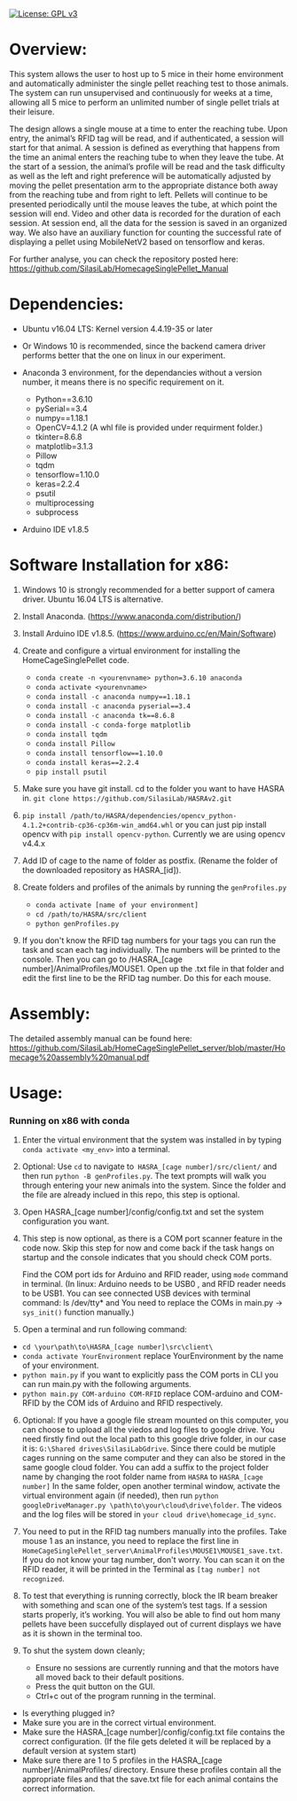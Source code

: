 [![License: GPL v3](https://img.shields.io/badge/License-GPLv3-blue.svg)](https://www.gnu.org/licenses/gpl-3.0)
# **Overview**:

This system allows the user to host up to 5 mice in their home environment and automatically administer the single pellet reaching test to those animals. The system can run unsupervised and continuously for weeks at a time, allowing all 5 mice to perform an unlimited number of single pellet trials at their leisure. 

The design allows a single mouse at a time to enter the reaching tube. Upon entry, the animal’s RFID tag will be read, and if authenticated, a session will start for that animal. A session is defined as everything that happens from the time an animal enters the reaching tube to when they leave the tube. At the start of a session, the animal’s profile will be read and the task difficulty as well as the left and right preference will be automatically adjusted by moving the pellet presentation arm to the appropriate distance both away from the reaching tube and from right to left. Pellets will continue to be presented periodically until the mouse leaves the tube, at which point the session will end. Video and other data is recorded for the duration of each session. At session end, all the data for the session is saved in an organized way. We also have an auxiliary function for counting the successful rate of displaying a pellet using MobileNetV2 based on tensorflow and keras.

For further analyse, you can check the repository posted here:
https://github.com/SilasiLab/HomecageSinglePellet_Manual





# **Dependencies:**
* Ubuntu v16.04 LTS: Kernel version 4.4.19-35 or later
* Or Windows 10 is recommended, since the backend camera driver performs better that the one on linux in our experiment.
* Anaconda 3 environment, for the dependancies without a version number, it means there is no specific requirement on it. 
	* Python==3.6.10
	* pySerial==3.4	
	* numpy==1.18.1
	* OpenCV=4.1.2 (A whl file is provided under requirment folder.)
	* tkinter=8.6.8
	* matplotlib=3.1.3
	* Pillow
	* tqdm
	* tensorflow=1.10.0
	* keras=2.2.4
	* psutil
	* multiprocessing
	* subprocess
	
* Arduino IDE v1.8.5

# **Software Installation for x86:**
1. Windows 10 is strongly recommended for a better support of camera driver. Ubuntu 16.04 LTS is alternative.
2. Install Anaconda. (https://www.anaconda.com/distribution/)
3. Install Arduino IDE v1.8.5. (https://www.arduino.cc/en/Main/Software)
	
4. Create and configure a virtual environment for installing the HomeCageSinglePellet code.
	- `conda create -n <yourenvname> python=3.6.10 anaconda`
	- `conda activate <yourenvname>`
	- `conda install -c anaconda numpy==1.18.1`
	- `conda install -c anaconda pyserial==3.4`
	- `conda install -c anaconda tk==8.6.8`
	- `conda install -c conda-forge matplotlib`
	- `conda install tqdm`
	- `conda install Pillow`
	- `conda install tensorflow==1.10.0`
	- `conda install keras==2.2.4`
	- `pip install psutil`
	

5. Make sure you have git install. cd to the folder you want to have HASRA in.
   `git clone https://github.com/SilasiLab/HASRAv2.git`
6. `pip install /path/to/HASRA/dependencies/opencv_python-4.1.2+contrib-cp36-cp36m-win_amd64.whl` or you can just pip install
   opencv with `pip install opencv-python`. Currently we are using opencv v4.4.x
7. Add ID of cage to the name of folder as postfix. (Rename the folder of the downloaded repository as HASRA_[id]).
8. Create folders and profiles of the animals by running the  `genProfiles.py `
	- `conda activate [name of your environment]`
	- `cd /path/to/HASRA/src/client`
	- `python genProfiles.py`
9. If you don't know the RFID tag numbers for your tags you can run the task and scan each tag individually.
   The numbers will be printed to the console. Then you can go to /HASRA_[cage number]/AnimalProfiles/MOUSE1.
   Open up the .txt file in that folder and edit the first line to be the RFID tag number. Do this for each mouse.

# **Assembly:**

The detailed assembly manual can be found here:
https://github.com/SilasiLab/HomeCageSinglePellet_server/blob/master/Homecage%20assembly%20manual.pdf


# **Usage**:
### **Running on x86 with conda**
1. Enter the virtual environment that the system was installed in by typing `conda activate <my_env>` into a terminal.

2. Optional: Use `cd` to navigate to` HASRA_[cage number]/src/client/` and then run `python -B genProfiles.py`. The text prompts will walk you through entering your new animals into the system. Since the folder and the file are already inclued in this repo, this step is optional.

3. Open HASRA_[cage number]/config/config.txt and set the system configuration you want.

4. This step is now optional, as there is a COM port scanner feature in the code now.
   Skip this step for now and come back if the task hangs on startup and the console
   indicates that you should check COM ports.
   
   Find the COM port ids for Arduino and RFID reader, using `mode` command in terminal.
   (In linux: Arduino needs to be USB0 , and RFID reader needs to be USB1. You can see connected USB devices with terminal command:
   ls /dev/tty* and You need to replace the COMs in main.py -> `sys_init()` function manually.) 
  
5. Open a terminal and run following command:
* `cd \your\path\to\HASRA_[cage number]\src\client\`
* `conda activate YourEnvironment` replace YourEnvironment by the name of your environment.
* `python main.py`
   if you want to explicitly pass the COM ports in CLI you can run main.py with the following arguments.
* `python main.py COM-arduino COM-RFID` replace COM-arduino and COM-RFID by the COM ids of Arduino and RFID respectively.


6. Optional: If you have a google file stream mounted on this computer, you can choose to upload all the viedos and log files to google drive. You need firstly find out the local path to this google drive folder, in our case it is: `G:\Shared drives\SilasiLabGdrive`.
Since there could be mutiple cages running on the same computer and they can also be stored in the same google cloud folder. You can add a suffix to the project folder name by changing the root folder name from `HASRA` to `HASRA_[cage number]` 
In the same folder, open another terminal window, activate the virtual environment again (if needed), then run `python googleDriveManager.py \path\to\your\cloud\drive\folder`.
The videos and the log files will be stored in `your cloud drive\homecage_id_sync`.

7. You need to put in the RFID tag numbers manually into the profiles. Take mouse 1 as an instance, you need to replace the first line in `HomeCageSinglePellet_server\AnimalProfiles\MOUSE1\MOUSE1_save.txt`. If you do not know your tag number, don't worry. You can scan it on the RFID reader, it will be printed in the Terminal as `[tag number] not recognized`.

8. To test that everything is running correctly, block the IR beam breaker with something
	and scan one of the system’s test tags. If a session starts properly, it’s working. You will also be able to find out hom many pellets have been succefully displayed out of current displays we have as it is shown in the terminal too. 

9. To shut the system down cleanly; 

	- Ensure no sessions are currently running and that the motors have all moved back to their default positions. 
	- Press the quit button on the GUI.
	- Ctrl+c out of the program running in the terminal.


* Is everything plugged in?
* Make sure you are in the correct virtual environment.
* Make sure the HASRA_[cage number]/config/config.txt file contains the correct configuration. (If the file gets deleted it will be replaced by a default version at system start)
* Make sure there are 1 to 5 profiles in the HASRA_[cage number]/AnimalProfiles/ directory. Ensure these profiles contain all the appropriate files and that the save.txt file for each animal contains the correct information. 
